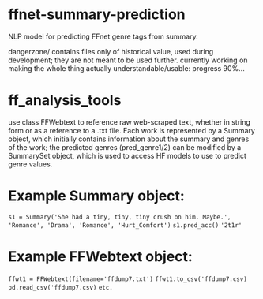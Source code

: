 # ffnet-summary-prediction
NLP model for predicting FFnet genre tags from summary.

dangerzone/ contains files only of historical value, used during development; they are not meant to be used further. 
currently working on making the whole thing actually understandable/usable: progress 90%...

# ff_analysis_tools
use class FFWebtext to reference raw web-scraped text, whether in string form or as a reference to a .txt file. Each work is represented by a Summary object, which initially contains information about the summary and genres of the work; the predicted genres (pred_genre1/2) can be modified by a SummarySet object, which is used to access HF models to use to predict genre values.

# Example Summary object:
```s1 = Summary('She had a tiny, tiny, tiny crush on him. Maybe.', 'Romance', 'Drama', 'Romance', 'Hurt_Comfort')```
```s1.pred_acc()```
```'2t1r'```

# Example FFWebtext object:
```ffwt1 = FFWebtext(filename='ffdump7.txt')```
```ffwt1.to_csv('ffdump7.csv)```
```pd.read_csv('ffdump7.csv)```
```etc.```
